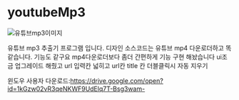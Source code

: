 # youtubeMp3


![유튜브mp3이미지](https://user-images.githubusercontent.com/60841247/81771333-a9962100-951d-11ea-9d97-9b58eac2af7b.PNG)



유튜브 mp3 추출기 프로그램 입니다. 디자인 소스코드는 유튜브 mp4 다운로더하고 똑같습니다. 기능도 같구요 
mp4다운로더보다 좀더 간편하게 기능 구현 해놨습니다 ui조금 업그레이드 해줬고 url 입력칸 넓히고 url칸 title 칸 더블클릭시 자동 지우기


윈도우 사용자 다운로드:https://drive.google.com/open?id=1kGzw02vR3qeNKWF9UdElq7T-Bsg3wam-
